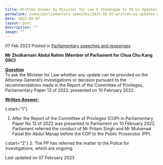 ```yaml
---
title: Written Answer by Minister for Law K Shanmugam to PQ on Updates on Recommendations Made In Report Of Committee Of Privileges, Parliamentary Paper 13 of 2022, Presented on 10 February 2022
permalink: /news/parliamentary-speeches/2023-02-07-written-pq-updates-recommendations-made-in-report-of-cop/
date: 2023-02-07
layout: post
description: ""
image: ""
---
```

07 Feb 2023 Posted in [Parliamentary speeches and responses](/news/parliamentary-speeches) 

**Mr Zhulkarnain Abdul Rahim (Member of Parliament for Chua Chu Kang GRC)**

**<b><u>Question</u></b>** 
<br>To ask the Minister for Law whether any update can be provided on the Attorney-General’s investigations or decision pursuant to the recommendations made in the Report of the Committee of Privileges, Parliamentary Paper 13 of 2022, presented on 10 February 2022.

**<b><u>Written Answer:</u></b>** 

{:start="1"} 
1.  After the Report of the Committee of Privileges (COP) in Parliamentary Paper No 13 of 2022 was presented to Parliament on 10 February 2022, Parliament referred the conduct of Mr Pritam Singh and Mr Muhamad Faisal Bin Abdul Manap before the COP to the Public Prosecutor (PP).

{:start="2"} 
2.  The PP has referred the matter to the Police for investigations, which are ongoing.

 
 
<p class="right-side-updated">Last updated on 07 February 2023</p>

